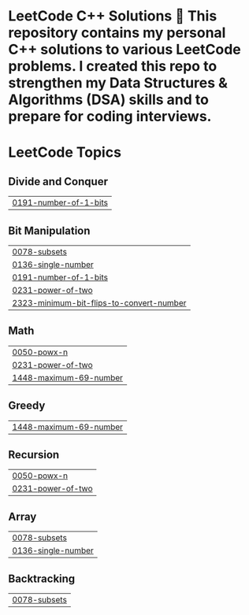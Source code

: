 # LeetCode C++ Solutions 🚀  This repository contains my personal **C++ solutions** to various **LeetCode** problems.   I created this repo to strengthen my **Data Structures & Algorithms (DSA)** skills and to prepare for **coding interviews**.

<!---LeetCode Topics Start-->
# LeetCode Topics
## Divide and Conquer
|  |
| ------- |
| [0191-number-of-1-bits](https://github.com/adarshsingh-1/leetcode-with-cpp/tree/master/0191-number-of-1-bits) |
## Bit Manipulation
|  |
| ------- |
| [0078-subsets](https://github.com/adarshsingh-1/leetcode-with-cpp/tree/master/0078-subsets) |
| [0136-single-number](https://github.com/adarshsingh-1/leetcode-with-cpp/tree/master/0136-single-number) |
| [0191-number-of-1-bits](https://github.com/adarshsingh-1/leetcode-with-cpp/tree/master/0191-number-of-1-bits) |
| [0231-power-of-two](https://github.com/adarshsingh-1/leetcode-with-cpp/tree/master/0231-power-of-two) |
| [2323-minimum-bit-flips-to-convert-number](https://github.com/adarshsingh-1/leetcode-with-cpp/tree/master/2323-minimum-bit-flips-to-convert-number) |
## Math
|  |
| ------- |
| [0050-powx-n](https://github.com/adarshsingh-1/leetcode-with-cpp/tree/master/0050-powx-n) |
| [0231-power-of-two](https://github.com/adarshsingh-1/leetcode-with-cpp/tree/master/0231-power-of-two) |
| [1448-maximum-69-number](https://github.com/adarshsingh-1/leetcode-with-cpp/tree/master/1448-maximum-69-number) |
## Greedy
|  |
| ------- |
| [1448-maximum-69-number](https://github.com/adarshsingh-1/leetcode-with-cpp/tree/master/1448-maximum-69-number) |
## Recursion
|  |
| ------- |
| [0050-powx-n](https://github.com/adarshsingh-1/leetcode-with-cpp/tree/master/0050-powx-n) |
| [0231-power-of-two](https://github.com/adarshsingh-1/leetcode-with-cpp/tree/master/0231-power-of-two) |
## Array
|  |
| ------- |
| [0078-subsets](https://github.com/adarshsingh-1/leetcode-with-cpp/tree/master/0078-subsets) |
| [0136-single-number](https://github.com/adarshsingh-1/leetcode-with-cpp/tree/master/0136-single-number) |
## Backtracking
|  |
| ------- |
| [0078-subsets](https://github.com/adarshsingh-1/leetcode-with-cpp/tree/master/0078-subsets) |
<!---LeetCode Topics End-->